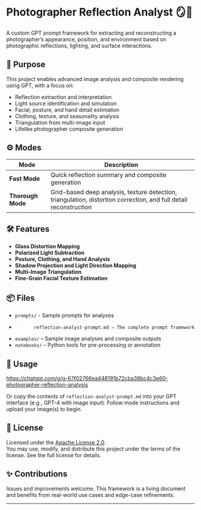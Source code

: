 # Photographer Reflection Analyst 🪞📸

A custom GPT prompt framework for extracting and reconstructing a photographer’s appearance, position, and environment based on photographic reflections, lighting, and surface interactions.

## 🧠 Purpose

This project enables advanced image analysis and composite rendering using GPT, with a focus on:

- Reflection extraction and interpretation
- Light source identification and simulation
- Facial, posture, and hand detail estimation
- Clothing, texture, and seasonality analysis
- Triangulation from multi-image input
- Lifelike photographer composite generation

## ⚙️ Modes

| Mode        | Description |
|-------------|-------------|
| **Fast Mode** | Quick reflection summary and composite generation |
| **Thorough Mode** | Grid-based deep analysis, texture detection, triangulation, distortion correction, and full detail reconstruction |

## 🛠️ Features

- **Glass Distortion Mapping**  
- **Polarized Light Subtraction**  
- **Posture, Clothing, and Hand Analysis**  
- **Shadow Projection and Light Direction Mapping**  
- **Multi-Image Triangulation**  
- **Fine-Grain Facial Texture Estimation**  

## 📦 Files

- `prompts/` - Sample prompts for analyses
-            reflection-analyst-prompt.md – The complete prompt framework
- `examples/` – Sample image analyses and composite outputs
- `notebooks/` – Python tools for pre-processing or annotation

## 🚀 Usage

https://chatgpt.com/g/g-67f02766ea448191b72cba38bc4c3e60-photographer-reflection-analysis

Or copy the contents of `reflection-analyst-prompt.md` into your GPT interface (e.g., GPT-4 with image input). Follow mode instructions and upload your image(s) to begin.

## 📜 License

Licensed under the [Apache License 2.0](LICENSE).  
You may use, modify, and distribute this project under the terms of the license. See the full license for details.

## ✨ Contributions

Issues and improvements welcome. This framework is a living document and benefits from real-world use cases and edge-case refinements.

---


